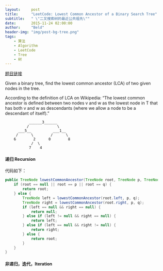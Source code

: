 ```yaml
---
layout:     post
title:      "LeetCode: Lowest Common Ancestor of a Binary Search Tree"
subtitle:   " \"二叉搜索树的最近公共祖先\""
date:       2015-11-24 02:00:00
author:     "Beld"
header-img: "img/post-bg-tree.png"
tags:
    - 算法
    - Algorithm
    - LeetCode
    - Tree
    - 树
---
```


[题目链接](https://leetcode.com/problems/lowest-common-ancestor-of-a-binary-tree/)

Given a binary tree, find the lowest common ancestor (LCA) of two given nodes in the tree.

According to the definition of LCA on Wikipedia: “The lowest common ancestor is defined between two nodes v and w as the lowest node in T that has both v and w as descendants (where we allow a node to be a descendant of itself).”

```
           ______3______
          /             \
      ___5__          ___1__
     /      \        /      \
    6        2      0        8
            /  \
           7    4
```

#### 递归 Recursion

代码如下：

```java
public TreeNode lowestCommonAncestor(TreeNode root, TreeNode p, TreeNode q) {
    if (root == null || root == p || root == q) {
        return root;
    } else {
        TreeNode left = lowestCommonAncestor(root.left, p, q);
        TreeNode right = lowestCommonAncestor(root.right, p, q);
        if (left == null && right == null) {
            return null;
        } else if (left != null && right == null) {
            return left;
        } else if (left == null && right != null) {
            return right;
        } else {
            return root;
        }
    }
}
```


#### 非递归，迭代，Iteration
